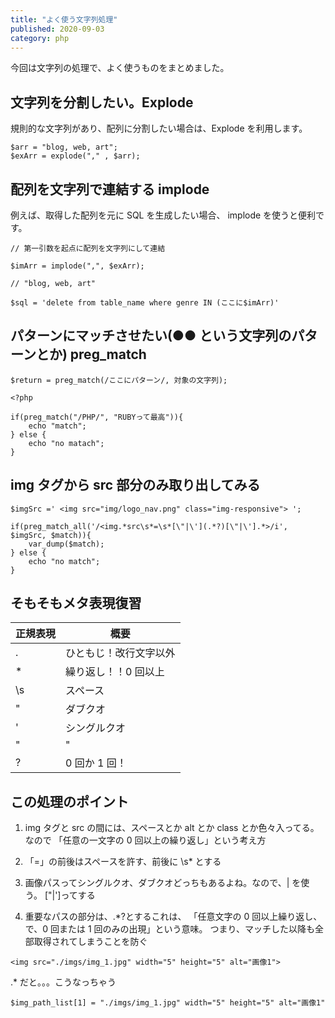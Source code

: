 ```yaml
---
title: "よく使う文字列処理"
published: 2020-09-03
category: php
---
```


今回は文字列の処理で、よく使うものをまとめました。

## 文字列を分割したい。Explode

規則的な文字列があり、配列に分割したい場合は、Explode を利用します。

```
$arr = "blog, web, art";
$exArr = explode("," , $arr);
```

## 配列を文字列で連結する implode

例えば、取得した配列を元に SQL を生成したい場合、
implode を使うと便利です。

```
// 第一引数を起点に配列を文字列にして連結

$imArr = implode(",", $exArr);

// "blog, web, art"

$sql = 'delete from table_name where genre IN (ここに$imArr)'
```

## パターンにマッチさせたい(●● という文字列のパターンとか) preg_match

```
$return = preg_match(/ここにパターン/, 対象の文字列);
```

```
<?php

if(preg_match("/PHP/", "RUBYって最高")){
    echo "match";
} else {
    echo "no matach";
}

```

## img タグから src 部分のみ取り出してみる

```
$imgSrc =' <img src="img/logo_nav.png" class="img-responsive"> ';

if(preg_match_all('/<img.*src\s*=\s*[\"|\'](.*?)[\"|\'].*>/i', $imgSrc, $match)){
    var_dump($match);
} else {
    echo "no match";
}

```

## そもそもメタ表現復習

| 正規表現 | 概要                   |
| -------- | ---------------------- |
| .        | ひともじ！改行文字以外 |
| \*       | 繰り返し！！0 回以上   |
| \s       | スペース               |
| \"       | ダブクオ               |
| \'       | シングルクオ           |
| "        | "                      | OR 条件だよ！ |
| ?        | 0 回か 1 回！          |

## この処理のポイント

1. img タグと src の間には、スペースとか alt とか class とか色々入ってる。 なので
   「任意の一文字の 0 回以上の繰り返し」という考え方

2. 「=」の前後はスペースを許す、前後に \s\* とする

3. 画像パスってシングルクオ、ダブクオどっちもあるよね。なので、| を使う。
   [\"|\']ってする

4. 重要なパスの部分は、.\*?とするこれは、
   「任意文字の 0 回以上繰り返し、で、0 回または 1 回のみの出現」という意味。
   つまり、マッチした以降も全部取得されてしまうことを防ぐ

```
<img src="./imgs/img_1.jpg" width="5" height="5" alt="画像1">
```

.\* だと。。。こうなっちゃう

```
$img_path_list[1] = "./imgs/img_1.jpg" width="5" height="5" alt="画像1"
```
